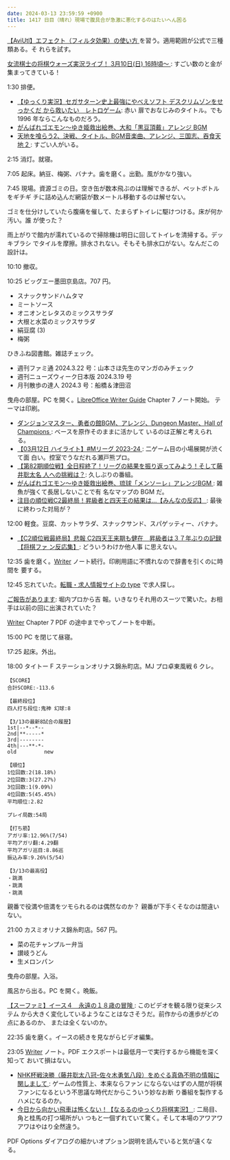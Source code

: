 ```yaml
---
date: 2024-03-13 23:59:59 +0900
title: 1417 日目（晴れ）現場で腹具合が急激に悪化するのはたいへん困る
---
```


[【AviUtl】エフェクト（フィルタ効果）の使い方
](https://sosakubiyori.com/aviutl-effect/)を習う。適用範囲が公式で三種類ある。そ
れらを試す。

[女流棋士の将棋ウォーズ実況ライブ！ 3月10日(日) 16時頃～
](https://www.youtube.com/watch?v=gZuvVJc9iiE): すごい数のと金が集まってきている！

1:30 排便。

* [【ゆっくり実況】セガサターン史上最強にやべえソフト デスクリムゾンをせっかくだ
  から救いたい　レトロゲーム](https://www.youtube.com/watch?v=2lOTrHOxWL8): 赤い
  扉でおなじみのタイトル。でも 1996 年ならこんなものだろう。
* [がんばれゴエモン～ゆき姫救出絵巻、大和「黒豆頂戴」アレンジ BGM
  ](https://www.youtube.com/watch?v=rgsvPSUFXjA)
* [天地を喰らう2、決戦、タイトル、BGM音楽曲、アレンジ、三国志、吞食天地 2
  ](https://www.youtube.com/watch?v=ep3Eyr-80YU): すごい人がいる。

2:15 消灯。就寝。

7:05 起床。納豆、梅粥、バナナ。歯を磨く。出勤。風がかなり強い。

7:45 現場。資源ゴミの日。空き缶が数本飛ぶのは理解できるが、ペットボトルをギチギ
チに詰め込んだ網袋が数メートル移動するのは解せない。

ゴミを仕分けしていたら腹痛を催して、たまらずトイレに駆けつける。床が何か汚い。誰
が使った？

雨上がりで館内が濡れているので掃除機は明日に回してトイレを清掃する。デッキブラシ
でタイルを摩擦。排水されない。そもそも排水口がない。なんだこの設計は。

10:10 撤収。

10:25 ビッグエー墨田京島店。707 円。

* スナックサンドハムタマ
* ミートソース
* オニオンとレタスのミックスサラダ
* 大根と水菜のミックスサラダ
* 絹豆腐 (3)
* 梅粥

ひきふね図書館。雑誌チェック。

* 週刊ファミ通 2024.3.22 号：山本さほ先生のマンガのみチェック
* 週刊ニューズウィーク日本版 2024.3.19 号
* 月刊散歩の達人 2024.3 号：船橋＆津田沼

曳舟の部屋。PC を開く。[LibreOffice Writer Guide][Writer] Chapter 7 ノート開始。
テーマは印刷。

* [ダンジョンマスター、勇者の館BGM、アレンジ、Dungeon Master、Hall of Champions
  ](https://www.youtube.com/watch?v=ynv8Tus6aoI): ベースを原作そのままに活かして
  いるのは正解と考えられる。
* [【03月12日 ハイライト】#Mリーグ 2023-24
  ](https://www.youtube.com/watch?v=g5VtzdsinYo): 二ゲーム目の小場展開が渋くて面
  白い。控室でうなだれる瀬戸熊プロ。
* [【第82期順位戦】全日程終了！リーグの結果を振り返ってみよう！そして藤井聡太名
  人への挑戦は？](https://www.youtube.com/watch?v=D-jT0FUIsU0): 久しぶりの番組。
* [がんばれゴエモン～ゆき姫救出絵巻、琉球「メンソーレ」アレンジBGM
  ](https://www.youtube.com/watch?v=7Dq4SNztELE): 雑魚が強くて長居しないことで有
  名なマップの BGM だ。
* [注目の順位戦C2最終局！昇級者と四天王の結果は…【みんなの反応】
  ](https://www.youtube.com/watch?v=WXN1ng7eWDY): 最後に終わった対局が？

12:00 軽食。豆腐、カットサラダ、スナックサンド、スパゲッティー、バナナ。

* [【C2順位戦最終局】悲報 C2四天王来期も健在　昇級者は３７年ぶりの記録【将棋ファ
  ン反応集】](https://www.youtube.com/watch?v=BT4TssiuiLc): どういうわけか他人事
  に思えない。

12:35 歯を磨く。[Writer] ノート続行。印刷用語に不慣れなので辞書を引くのに時間を
要する。

12:45 忘れていた。[転職・求人情報サイトの type](https://type.jp/) で求人探し。

[ご報告があります](https://www.youtube.com/watch?v=51FHZx-lmCA): 堀内プロから吉
報。いきなりそれ用のスーツで驚いた。お相手は以前の回に出演されていた？

[Writer] Chapter 7 PDF の途中までやってノートを中断。

15:00 PC を閉じて昼寝。

17:25 起床。外出。

18:00 タイトー F ステーションオリナス錦糸町店。MJ プロ卓東風戦 6 クレ。

```text
【SCORE】
合計SCORE:-113.6

【最終段位】
四人打ち段位:鬼神 幻球:8

【3/13の最新8試合の履歴】
1st|--*--*--
2nd|**-----*
3rd|--------
4th|---**-*-
old         new

【順位】
1位回数:2(18.18%)
2位回数:3(27.27%)
3位回数:1(9.09%)
4位回数:5(45.45%)
平均順位:2.82

プレイ局数:54局

【打ち筋】
アガリ率:12.96%(7/54)
平均アガリ翻:4.29翻
平均アガリ巡目:8.86巡
振込み率:9.26%(5/54)

【3/13の最高役】
・跳満
・跳満
・跳満
```

親番で役満や倍満をツモられるのは偶然なのか？ 親番が下手くそなのは間違いない。

21:00 カスミオリナス錦糸町店。567 円。

* 菜の花チャンプルー弁当
* 讃岐うどん
* 生メロンパン

曳舟の部屋。入浴。

風呂から出る。PC を開く。晩飯。

[【スーファミ】イース４　永遠の１８歳の冒険
](https://www.youtube.com/watch?v=pV0BQUsm330): このビデオを観る限り従来システム
から大きく変化しているようなことはなさそうだ。前作からの進歩がどの点にあるのか、
または全くないのか。

22:35 歯を磨く。イースの続きを見ながらビデオ編集。

23:05 [Writer] ノート。PDF エクスポートは最低月一で実行するから機能を深く知って
おいて損はない。

* [NHK杯戦決勝（藤井聡太八冠ｰ佐々木勇気八段）をめぐる真偽不明の情報に関しまして
  ](https://www.youtube.com/watch?v=Vld51VYuZqg): ゲームの性質上、本来ならファン
  にならないはずの人間が将棋ファンになるという不思議な時代だからこういう妙なお断
  り番組を製作するハメになるのか。
* [今日から向かい飛車は怖くない！【なるるのゆっくり将棋実況】
  ](https://www.youtube.com/watch?v=ZN_abUYHFRM): 二局目、角と桂馬の打つ場所がい
  つもと一個ずれていて驚く。そして本場のアワアワアワはやはり全然違う。

PDF Options ダイアログの細かいオプション説明を読んでいると気が遠くなる。

[Writer]: https://documentation.libreoffice.org/en/english-documentation/writer/
